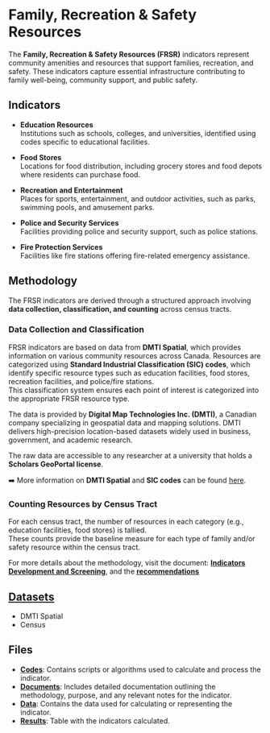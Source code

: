 # Family, Recreation & Safety Resources 

The **Family, Recreation & Safety Resources (FRSR)** indicators represent community amenities and resources that support families, recreation, and safety. These indicators capture essential infrastructure contributing to family well-being, community support, and public safety.

## Indicators

- **Education Resources**  
  Institutions such as schools, colleges, and universities, identified using codes specific to educational facilities.

- **Food Stores**  
  Locations for food distribution, including grocery stores and food depots where residents can purchase food.

- **Recreation and Entertainment**  
  Places for sports, entertainment, and outdoor activities, such as parks, swimming pools, and amusement parks.

- **Police and Security Services**  
  Facilities providing police and security support, such as police stations.

- **Fire Protection Services**  
  Facilities like fire stations offering fire-related emergency assistance.

## Methodology

The FRSR indicators are derived through a structured approach involving **data collection, classification, and counting** across census tracts. 

### Data Collection and Classification
FRSR indicators are based on data from **DMTI Spatial**, which provides information on various community resources across Canada. Resources are categorized using **Standard Industrial Classification (SIC) codes**, which identify specific resource types such as education facilities, food stores, recreation facilities, and police/fire stations.  
This classification system ensures each point of interest is categorized into the appropriate FRSR resource type.

The data is provided by **Digital Map Technologies Inc. (DMTI)**, a Canadian company specializing in geospatial data and mapping solutions. DMTI delivers high-precision location-based datasets widely used in business, government, and academic research.

The raw data are accessible to any researcher at a university that holds a **Scholars GeoPortal license**.

➡️ More information on **DMTI Spatial** and **SIC codes** can be found [here](https://www.ic.gc.ca/eic/site/cis-sic.nsf/eng/home).

### Counting Resources by Census Tract
For each census tract, the number of resources in each category (e.g., education facilities, food stores) is tallied.  
These counts provide the baseline measure for each type of family and/or safety resource within the census tract.

For more details about the methodology, visit the document: [**Indicators Development and Screening**](https://github.com/csdul/socioeconomic_context/blob/main/family_recreation_and_safety_resources/documents/indicator_development_and_screening.docx), and the [**recommendations**](https://github.com/csdul/socioeconomic_context/blob/main/family_recreation_and_safety_resources/documents/spotcheck_queries_and_recommendations.docx)

## [Datasets](https://github.com/csdul/pre_beta_datasets)

- DMTI Spatial
- Census

## Files

- [**Codes**](https://github.com/csdul/socioeconomic_context/tree/main/family_recreation_and_safety_resources/codes): Contains scripts or algorithms used to calculate and process the indicator.
- [**Documents**](https://github.com/csdul/socioeconomic_context/tree/main/family_recreation_and_safety_resources/documents): Includes detailed documentation outlining the methodology, purpose, and any relevant notes for the indicator.
- [**Data**](https://github.com/csdul/socioeconomic_context/tree/main/family_recreation_and_safety_resources/data): Contains the data used for calculating or representing the indicator.
- [**Results**](https://github.com/csdul/socioeconomic_context/tree/main/family_recreation_and_safety_resources/results): Table with the indicators calculated.

